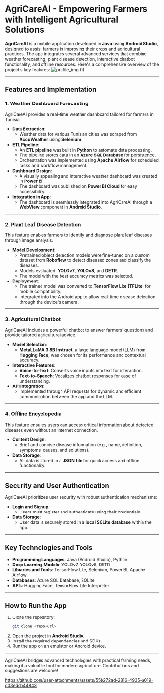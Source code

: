 # AgriCareAI - Empowering Farmers with Intelligent Agricultural Solutions

**AgriCareAI** is a mobile application developed in **Java** using **Android Studio**, designed to assist farmers in improving their crops and agricultural practices. The app integrates several advanced services that combine weather forecasting, plant disease detection, interactive chatbot functionality, and offline resources. Here's a comprehensive overview of the project's key features:
![profile_img (1)](https://github.com/user-attachments/assets/1122626d-5871-4435-96e6-dcde1b308cee)


---

## Features and Implementation

### 1. **Weather Dashboard Forecasting**
AgriCareAI provides a real-time weather dashboard tailored for farmers in Tunisia. 

- **Data Extraction**: 
  - Weather data for various Tunisian cities was scraped from **AccuWeather** using **Selenium**.
- **ETL Pipeline**:
  - An **ETL pipeline** was built in **Python** to automate data processing.
  - The pipeline stores data in an **Azure SQL Database** for persistence.
  - Orchestration was implemented using **Apache Airflow** for scheduled tasks and workflow management.
- **Dashboard Design**:
  - A visually appealing and interactive weather dashboard was created in **Power BI**.
  - The dashboard was published on **Power BI Cloud** for easy accessibility.
- **Integration in App**:
  - The dashboard is seamlessly integrated into AgriCareAI through a **WebView** component in **Android Studio**.

---

### 2. **Plant Leaf Disease Detection**
This feature enables farmers to identify and diagnose plant leaf diseases through image analysis.

- **Model Development**:
  - Pretrained object detection models were fine-tuned on a custom dataset from **Roboflow** to detect diseased zones and classify the diseases.
  - Models evaluated: **YOLOv7**, **YOLOv8**, and **DETR**.
  - The model with the best accuracy metrics was selected.
- **Deployment**:
  - The trained model was converted to **TensorFlow Lite (TFLite)** for mobile compatibility.
  - Integrated into the Android app to allow real-time disease detection through the device's camera.

---

### 3. **Agricultural Chatbot**
AgriCareAI includes a powerful chatbot to answer farmers' questions and provide tailored agricultural advice.

- **Model Selection**:
  - **MetaLLaMA 3 8B Instruct**, a large language model (LLM) from **Hugging Face**, was chosen for its performance and contextual accuracy.
- **Interactive Features**:
  - **Voice-to-Text**: Converts voice inputs into text for interaction.
  - **Text-to-Speech**: Vocalizes chatbot responses for ease of understanding.
- **API Integration**:
  - Implemented through API requests for dynamic and efficient communication between the app and the LLM.

---

### 4. **Offline Encyclopedia**
This feature ensures users can access critical information about detected diseases even without an internet connection.

- **Content Design**:
  - Brief and concise disease information (e.g., name, definition, symptoms, causes, and solutions).
- **Data Storage**:
  - All data is stored in a **JSON file** for quick access and offline functionality.

---

## Security and User Authentication
AgriCareAI prioritizes user security with robust authentication mechanisms:
- **Login and Signup**:
  - Users must register and authenticate using their credentials.
- **Data Storage**:
  - User data is securely stored in a **local SQLite database** within the app.

---

## Key Technologies and Tools
- **Programming Languages**: Java (Android Studio), Python
- **Deep Learning Models**: YOLOv7, YOLOv8, DETR
- **Libraries and Tools**: TensorFlow Lite, Selenium, Power BI, Apache Airflow
- **Databases**: Azure SQL Database, SQLite
- **APIs**: Hugging Face, TensorFlow Lite Interpreter

---

## How to Run the App
1. Clone the repository:  
   ```bash
   git clone <repo-url>
   ```
2. Open the project in **Android Studio**.
3. Install the required dependencies and SDKs.
4. Run the app on an emulator or Android device.

---

AgriCareAI bridges advanced technologies with practical farming needs, making it a valuable tool for modern agriculture. Contributions and suggestions are welcome!


https://github.com/user-attachments/assets/55b272ad-2816-4935-a019-c03edcb44843

